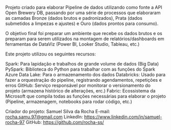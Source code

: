Projeto criado para elaborar Pipeline de dados utilizando como fonte a API Open Brewery DB, passando por uma série de processos que elaboraram as camadas Bronze (dados brutos e padronizados), Prata (dados submetidos a limpezas e ajustes) e Ouro (dados prontos para consumo).

O objetivo final foi preparar um ambiente que recebe os dados brutos e os preparam para serem utilizados na montagem de relatórios/dashboards em ferramentas de DataViz (Power BI, Looker Studio, Tableau, etc.)

Este projeto utilizou os seguintes recursos:

Spark: Para lapidação e trabalhos de grande volume de dados (Big Data)
PySpark: Biblioteca do Python para trabalhar com as funções do Spark
Azure Data Lake: Para o armazenamento dos dados 
Databricks: Usado para fazer a orquestração do pipeline, registrando agendamentos, repetições e erros
GitHub: Serviço responsável por monitorar o versionamento do projeto (armazena histórico de alterações, erc.)
Fabric: Ecossistema da Microsoft que compila todas as funções necessárias para elaborar o projeto (Pipeline, armazenagem, notebooks para rodar código, etc.)

Criador do projeto: Samuel Silva da Rocha
E-mail: rocha.samu.97@gmail.com
LinkedIn: https://www.linkedin.com/in/samuel-rocha-97
GitHub: https://github.com/rocha-ss/
